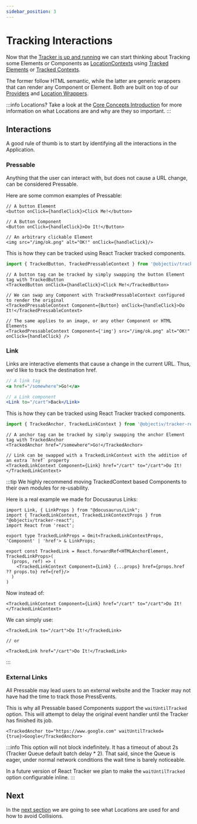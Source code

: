 ```yaml
---
sidebar_position: 3
---
```


# Tracking Interactions

Now that the [Tracker is up and running](/tracking/react/how-to-guides/getting-started.md) we can start 
thinking about Tracking some Elements or Components as 
[LocationContexts](/taxonomy/reference/location-contexts/overview.md) using [Tracked Elements](/tracking/react/api-reference/trackedElements/overview.md) or [Tracked Contexts](/tracking/react/api-reference/trackedElements/overview.md).

The former follow HTML semantic, while the latter are generic wrappers that can render any Component or Element. Both are built on top of our [Providers](/tracking/react/api-reference/common/providers/overview.md) and [Location Wrappers](/tracking/react/api-reference/locationWrappers/overview.md).

:::info Locations?
Take a look at the [Core Concepts Introduction](/tracking/core-concepts) for more information on what Locations are and why are they so important.
:::

## Interactions
A good rule of thumb is to start by identifying all the interactions in the Application. 

### Pressable
Anything that the user can interact with, but does not cause a URL change, can be considered Pressable. 

Here are some common examples of Pressable:

```tsx
// A button Element 
<button onClick={handleClick}>Click Me!</button>

// A Button Component 
<Button onClick={handleClick}>Do It!</Button>

// An arbitrary clickable Element
<img src="/img/ok.png" alt="OK!" onClick={handleClick}/>
```

This is how they can be tracked using React Tracker tracked components.

```ts
import { TrackedButton, TrackedPressableContext } from '@objectiv/tracker-react';
```

```tsx
// A button tag can be tracked by simply swapping the button Element tag with TrackedButton 
<TrackedButton onClick={handleClick}>Click Me!</TrackedButton>

// We can swap any Component with TrackedPressableContext configured to render the original 
<TrackedPressableContext Component={Button} onClick={handleClick}>Do It!</TrackedPressableContext>

// The same applies to an image, or any other Component or HTML Elements
<TrackedPressableContext Component={'img'} src="/img/ok.png" alt="OK!" onClick={handleClick} />
```


### Link
Links are interactive elements that cause a change in the current URL. Thus, we'd like to track the destination href.

```jsx
// A link tag 
<a href="/somewhere">Go!</a>

// a Link component 
<Link to="/cart">Back</Link>
```

This is how they can be tracked using React Tracker tracked components.

```ts
import { TrackedAnchor, TrackedLinkContext } from '@objectiv/tracker-react';
```

```tsx
// A anchor tag can be tracked by simply swapping the anchor Element tag with TrackedAnchor 
<TrackedAnchor href="/somewhere">Go!</TrackedAnchor>

// Link can be swapped with a TrackedLinkContext with the addition of an extra `href` property   
<TrackedLinkContext Component={Link} href="/cart" to="/cart">Do It!</TrackedLinkContext>
```

:::tip
We highly recommend moving TrackedContext based Components to their own modules for re-usability.   

Here is a real example we made for Docusaurus Links:

```tsx
import Link, { LinkProps } from "@docusaurus/Link";
import { TrackedLinkContext, TrackedLinkContextProps } from "@objectiv/tracker-react";
import React from 'react';

export type TrackedLinkProps = Omit<TrackedLinkContextProps, 'Component' | 'href'> & LinkProps;

export const TrackedLink = React.forwardRef<HTMLAnchorElement, TrackedLinkProps>(
  (props, ref) => (
    <TrackedLinkContext Component={Link} {...props} href={props.href ?? props.to} ref={ref}/>
  )
)
```

Now instead of:
```tsx
<TrackedLinkContext Component={Link} href="/cart" to="/cart">Do It!</TrackedLinkContext>
```

We can simply use:
```tsx
<TrackedLink to="/cart">Do It!</TrackedLink>

// or

<TrackedLink href="/cart">Do It!</TrackedLink>

```
:::

### External Links
All Pressable may lead users to an external website and the Tracker may not have had the time to track those PressEvents.

This is why all Pressable based Components support the `waitUntilTracked` option. 
This will attempt to delay the original event handler until the Tracker has finished its job.

```tsx
<TrackedAnchor to="https://www.google.com" waitUntilTracked={true}>Google</TrackedAnchor>
```

:::info
This option will not block indefinitely. It has a timeout of about 2s (Tracker Queue default batch delay * 2).
That said, since the Queue is eager, under normal network conditions the wait time is barely noticeable.

In a future version of React Tracker we plan to make the `waitUntilTracked` option configurable inline.
:::

## Next
In the [next section](/tracking/react/how-to-guides/tracking-locations.md) we are going to see what Locations are used for and how to avoid Collisions.    